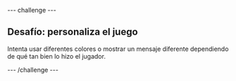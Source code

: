 \--- challenge \---

## Desafío: personaliza el juego

Intenta usar diferentes colores o mostrar un mensaje diferente dependiendo de qué tan bien lo hizo el jugador.

\--- /challenge \---